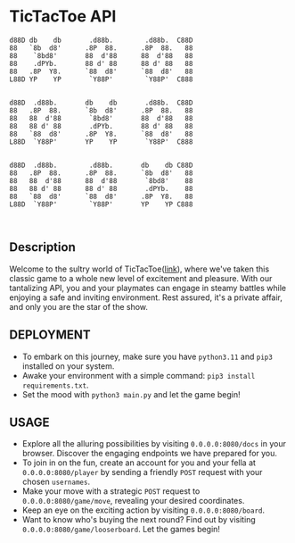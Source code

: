 # TicTacToe API
```
d88D db    db       .d88b.        .d88b.  C88D 
88   `8b  d8'      .8P  88.      .8P  88.   88 
88    `8bd8'       88  d'88      88  d'88   88 
88    .dPYb.       88 d' 88      88 d' 88   88 
88   .8P  Y8.      `88  d8'      `88  d8'   88 
L88D YP    YP       `Y88P'        `Y88P'  C888 
                                               
                                               
d88D  .d88b.       db    db       .d88b.  C88D 
88   .8P  88.      `8b  d8'      .8P  88.   88 
88   88  d'88       `8bd8'       88  d'88   88 
88   88 d' 88       .dPYb.       88 d' 88   88 
88   `88  d8'      .8P  Y8.      `88  d8'   88 
L88D  `Y88P'       YP    YP       `Y88P'  C888 
                                               
                                               
d88D  .d88b.        .d88b.       db    db C88D 
88   .8P  88.      .8P  88.      `8b  d8'   88 
88   88  d'88      88  d'88       `8bd8'    88 
88   88 d' 88      88 d' 88       .dPYb.    88 
88   `88  d8'      `88  d8'      .8P  Y8.   88 
L88D  `Y88P'        `Y88P'       YP    YP C888 
                                               
                                               
```

## Description
Welcome to the sultry world of TicTacToe([link](https://en.wikipedia.org/wiki/Tic-tac-toe)), where we've taken this classic game to a whole new level of excitement and pleasure. 
With our tantalizing API, you and your playmates can engage in steamy battles while enjoying a safe and inviting environment.
Rest assured, it's a private affair, and only you are the star of the show.

## DEPLOYMENT
 - To embark on this journey, make sure you have `python3.11` and `pip3` installed on your system.
 - Awake your environment with a simple command: `pip3 install requirements.txt`.
 - Set the mood with `python3 main.py` and let the game begin!

## USAGE
 - Explore all the alluring possibilities by visiting `0.0.0.0:8080/docs` in your browser. Discover the engaging endpoints we have prepared for you.
 - To join in on the fun, create an account for you and your fella at `0.0.0.0:8080/player` by sending a friendly `POST` request with your chosen `usernames`.
 - Make your move with a strategic `POST` request to `0.0.0.0:8080/game/move`, revealing your desired coordinates.
 - Keep an eye on the exciting action by visiting `0.0.0.0:8080/board`.
 - Want to know who's buying the next round? Find out by visiting `0.0.0.0:8080/game/looserboard`. Let the games begin!